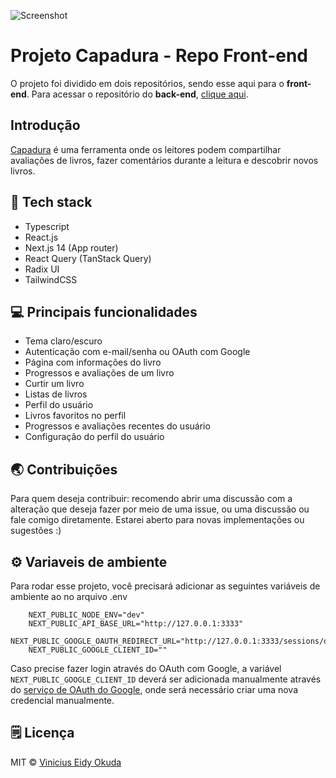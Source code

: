 ![Screenshot](/public/capadura-homepage.jpg)

# Projeto Capadura - Repo Front-end

O projeto foi dividido em dois repositórios, sendo esse aqui para o **front-end**. Para acessar o repositório do **back-end**, [clique aqui](https://github.com/eidynho/capadura-api).

## Introdução

[Capadura](https://capadura.vercel.app) é uma ferramenta onde os leitores podem compartilhar avaliações de livros, fazer comentários durante a leitura e descobrir novos livros.

## 🤖 Tech stack

- Typescript
- React.js
- Next.js 14 (App router)
- React Query (TanStack Query)
- Radix UI
- TailwindCSS

## 💻 Principais funcionalidades

- Tema claro/escuro
- Autenticação com e-mail/senha ou OAuth com Google
- Página com informações do livro
- Progressos e avaliações de um livro
- Curtir um livro
- Listas de livros
- Perfil do usuário
- Livros favoritos no perfil
- Progressos e avaliações recentes do usuário
- Configuração do perfil do usuário

## 🌏 Contribuições

Para quem deseja contribuir: recomendo abrir uma discussão com a alteração que deseja fazer por meio de uma issue, ou uma discussão ou fale comigo diretamente. Estarei aberto para novas implementações ou sugestões :)

## ⚙️ Variaveis de ambiente

Para rodar esse projeto, você precisará adicionar as seguintes variáveis de ambiente ao no arquivo .env

```
    NEXT_PUBLIC_NODE_ENV="dev"
    NEXT_PUBLIC_API_BASE_URL="http://127.0.0.1:3333"
    NEXT_PUBLIC_GOOGLE_OAUTH_REDIRECT_URL="http://127.0.0.1:3333/sessions/oauth/google"
    NEXT_PUBLIC_GOOGLE_CLIENT_ID=""
```

Caso precise fazer login através do OAuth com Google, a variável `NEXT_PUBLIC_GOOGLE_CLIENT_ID` deverá ser adicionada manualmente através do [serviço de OAuth do Google](https://console.cloud.google.com), onde será necessário criar uma nova credencial manualmente.

## 🗒️ Licença

MIT © [Vinicius Eidy Okuda](https://github.com/eidynho)
